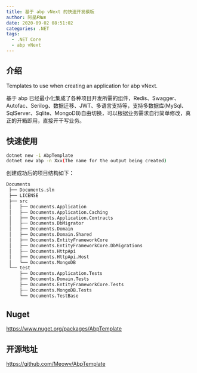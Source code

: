 ```yaml
---
title: 基于 abp vNext 的快速开发模板
author: 阿星𝑷𝒍𝒖𝒔
date: 2020-09-02 08:51:02
categories: .NET
tags:
  - .NET Core
  - abp vNext
---
```


## 介绍

Templates to use when creating an application for abp vNext.

基于 abp 已经最小化集成了各种项目开发所需的组件，Redis、Swagger、Autofac、Serilog、数据迁移、JWT、多语言支持等，支持多数据库(MySql、SqlServer、Sqlite、MongoDB)自由切换，可以根据业务需求自行简单修改，真正的开箱即用，直接开干写业务。

## 快速使用

```bash
dotnet new -i AbpTemplate
dotnet new abp -n Xxx(The name for the output being created)
```

创建成功后的项目结构如下：

```bash
Documents
 ├── Documents.sln
 ├── LICENSE
 ├── src
 │   ├── Documents.Application
 │   ├── Documents.Application.Caching
 │   ├── Documents.Application.Contracts
 │   ├── Documents.DbMigrator
 │   ├── Documents.Domain
 │   ├── Documents.Domain.Shared
 │   ├── Documents.EntityFrameworkCore
 │   ├── Documents.EntityFrameworkCore.DbMigrations
 │   ├── Documents.HttpApi
 │   ├── Documents.HttpApi.Host
 │   └── Documents.MongoDB
 └── test
     ├── Documents.Application.Tests
     ├── Documents.Domain.Tests
     ├── Documents.EntityFrameworkCore.Tests
     ├── Documents.MongoDB.Tests
     └── Documents.TestBase
```

## Nuget

<https://www.nuget.org/packages/AbpTemplate>

## 开源地址

<https://github.com/Meowv/AbpTemplate>
